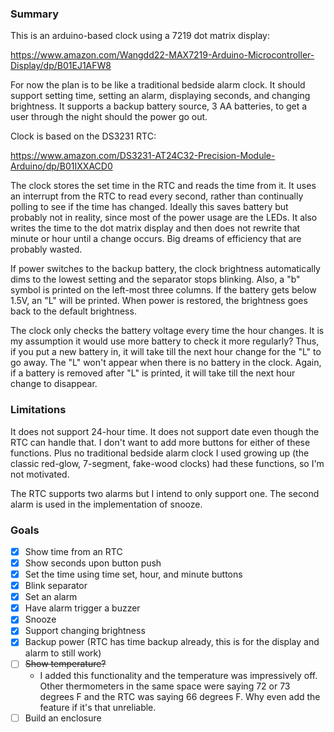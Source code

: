### Summary

This is an arduino-based clock using a 7219 dot matrix display:

https://www.amazon.com/Wangdd22-MAX7219-Arduino-Microcontroller-Display/dp/B01EJ1AFW8

For now the plan is to be like a traditional bedside alarm clock.  It
should support setting time, setting an alarm, displaying seconds, and
changing brightness.  It supports a backup battery source, 3 AA
batteries, to get a user through the night should the power go out.

Clock is based on the DS3231 RTC:

https://www.amazon.com/DS3231-AT24C32-Precision-Module-Arduino/dp/B01IXXACD0

The clock stores the set time in the RTC and reads the time from it.  It
uses an interrupt from the RTC to read every second, rather than
continually polling to see if the time has changed.  Ideally this saves
battery but probably not in reality, since most of the power usage are
the LEDs.  It also writes the time to the dot matrix display and then
does not rewrite that minute or hour until a change occurs.  Big dreams
of efficiency that are probably wasted.

If power switches to the backup battery, the clock brightness
automatically dims to the lowest setting and the separator stops
blinking.  Also, a "b" symbol is printed on the left-most three columns.
If the battery gets below 1.5V, an "L" will be printed.  When power is
restored, the brightness goes back to the default brightness.

The clock only checks the battery voltage every time the hour changes.
It is my assumption it would use more battery to check it more
regularly?  Thus, if you put a new battery in, it will take till the
next hour change for the "L" to go away.  The "L" won't appear when
there is no battery in the clock.  Again, if a battery is removed after
"L" is printed, it will take till the next hour change to disappear.

### Limitations

It does not support 24-hour time.  It does not support date even though
the RTC can handle that.  I don't want to add more buttons for either of
these functions.  Plus no traditional bedside alarm clock I used growing
up (the classic red-glow, 7-segment, fake-wood clocks) had these
functions, so I'm not motivated.

The RTC supports two alarms but I intend to only support one.  The second
alarm is used in the implementation of snooze.

### Goals

- [x] Show time from an RTC
- [x] Show seconds upon button push
- [x] Set the time using time set, hour, and minute buttons
- [x] Blink separator
- [x] Set an alarm
- [x] Have alarm trigger a buzzer
- [x] Snooze
- [x] Support changing brightness
- [x] Backup power (RTC has time backup already, this is for the display
  and alarm to still work)
- [ ] ~~Show temperature?~~
  - I added this functionality and the temperature was impressively off.  Other
    thermometers in the same space were saying 72 or 73 degrees F and the RTC
    was saying 66 degrees F.  Why even add the feature if it's that unreliable.
- [ ] Build an enclosure
